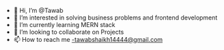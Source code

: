 - 👋 Hi, I’m @Tawab
- 👀 I’m interested in solving business problems and frontend development
- 🌱 I’m currently learning MERN stack
- 💞️ I’m looking to collaborate on Projects
- 📫 How to reach me -tawabshaikh14444@gmail.com

<!---
Tawab44/Tawab44 is a ✨ special ✨ repository because its `README.md` (this file) appears on your GitHub profile.
You can click the Preview link to take a look at your changes.
--->

